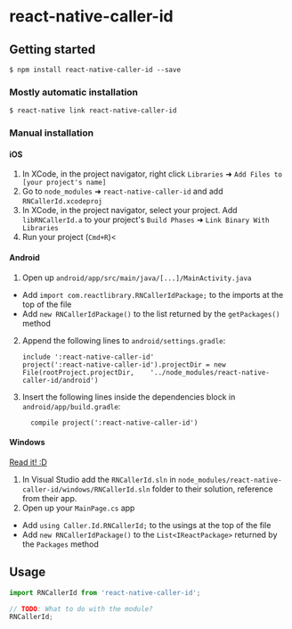 
# react-native-caller-id

## Getting started

`$ npm install react-native-caller-id --save`

### Mostly automatic installation

`$ react-native link react-native-caller-id`

### Manual installation


#### iOS

1. In XCode, in the project navigator, right click `Libraries` ➜ `Add Files to [your project's name]`
2. Go to `node_modules` ➜ `react-native-caller-id` and add `RNCallerId.xcodeproj`
3. In XCode, in the project navigator, select your project. Add `libRNCallerId.a` to your project's `Build Phases` ➜ `Link Binary With Libraries`
4. Run your project (`Cmd+R`)<

#### Android

1. Open up `android/app/src/main/java/[...]/MainActivity.java`
  - Add `import com.reactlibrary.RNCallerIdPackage;` to the imports at the top of the file
  - Add `new RNCallerIdPackage()` to the list returned by the `getPackages()` method
2. Append the following lines to `android/settings.gradle`:
  	```
  	include ':react-native-caller-id'
  	project(':react-native-caller-id').projectDir = new File(rootProject.projectDir, 	'../node_modules/react-native-caller-id/android')
  	```
3. Insert the following lines inside the dependencies block in `android/app/build.gradle`:
  	```
      compile project(':react-native-caller-id')
  	```

#### Windows
[Read it! :D](https://github.com/ReactWindows/react-native)

1. In Visual Studio add the `RNCallerId.sln` in `node_modules/react-native-caller-id/windows/RNCallerId.sln` folder to their solution, reference from their app.
2. Open up your `MainPage.cs` app
  - Add `using Caller.Id.RNCallerId;` to the usings at the top of the file
  - Add `new RNCallerIdPackage()` to the `List<IReactPackage>` returned by the `Packages` method


## Usage
```javascript
import RNCallerId from 'react-native-caller-id';

// TODO: What to do with the module?
RNCallerId;
```
  